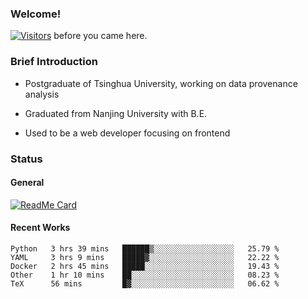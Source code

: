 ### Welcome!

[![Visitors](https://visitor-badge.laobi.icu/badge?page_id=HermitSun.HermitSun)]() before you came here.

### Brief Introduction

- Postgraduate of Tsinghua University, working on data provenance analysis

- Graduated from Nanjing University with B.E.

- Used to be a web developer focusing on frontend

### Status

#### General

[![ReadMe Card](https://github-readme-stats.hermitsun.vercel.app/api?username=HermitSun&count_private=true&show_icons=true)]()

#### Recent Works

<!--START_SECTION:waka-->
```text
Python   3 hrs 39 mins   ██████▒░░░░░░░░░░░░░░░░░░   25.79 % 
YAML     3 hrs 9 mins    █████▓░░░░░░░░░░░░░░░░░░░   22.22 % 
Docker   2 hrs 45 mins   █████░░░░░░░░░░░░░░░░░░░░   19.43 % 
Other    1 hr 10 mins    ██░░░░░░░░░░░░░░░░░░░░░░░   08.23 % 
TeX      56 mins         █▓░░░░░░░░░░░░░░░░░░░░░░░   06.62 % 
```
<!--END_SECTION:waka-->
